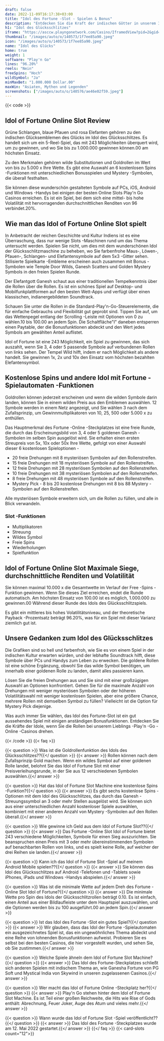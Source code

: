 ```yaml
---
draft: false
date: 2022-11-09T16:17:38+03:00
title: "Idol des Fortune -Slot - Spielen & Bonus"
description: "Entdecken Sie die Kraft der indischen Götter in unserem Idol of Fortune Slot Review. Wir sehen uns das Gameplay, die Funktionen und das Spielen mit dem besten Casino -Bonus an."
h1: "Idol des Glücksschlitzes"
iframe: "https://asccw.playngonetwork.com/Casino/IframedView?pid=2&gid=idoloffortune&lang=en_US&practice=1&channel=desktop&div=flashobject&width=100%25&height=100%25&user=&password=&ctx=&demo=2&brand=&lobby=&rccurrentsessiontime=0&rcintervaltime=0&rcaccounthistoryurl=&rccontinueurl=&rcexiturl=&rchistoryurlmode=&autoplaylimits=0&autoplayreset=0&callback=flashCallback&rcmga=&resourcelevel=0&hasjackpots=False&country=&pauseplay=&playlimit=&selftest=&sessiontime=&coreweburl=https://asccw.playngonetwork.com/&showpoweredby=True"
thumbnail: "/images/auto/o/140573/1f7ee85a90.jpeg"
icon: "/images/auto/o/140573/1f7ee85a90.jpeg"
name: "Idol des Glücks"
home: true
weight: 1
software: "Play'n Go"
lines: "96.20%"
reels: "Nein"
freeSpins: "Hoch"
wildSymbol: "Ja"
minMaxBet: "1.000.000 Dollar.00"
maxWin: "Asiaten, Mythen und Legenden"
screenshots: ["/images/auto/o/140576/ae46e02f59.jpeg"]
---
```


{{< code >}}<h2>Idol of Fortune Online Slot Review</h2><p>Grüne Schlangen, blaue Pfauen und rosa Elefanten gehören zu den indischen Glücksemblemen des Glücks im Idol des Glücksschlitzes. Es handelt sich um ein 5-Reel-Spiel, das mit 243 Möglichkeiten überquert wird, um zu gewinnen, und wo Sie bis zu 1.000.000 gewinnen können.00 am höchsten Einsatz.</p><p>Zu den Merkmalen gehören wilde Substitutionen und Goldrollen im Wert von bis zu 5.000 x Ihre Wette. Es gibt eine Auswahl an 6 kostenlosen Spins -Funktionen mit unterschiedlichen Bonusspielen und Mystery -Symbolen, die überall festhalten.</p><p>Sie können diese wunderschön gestalteten Symbole auf PCs, iOS, Android und Windows -Handys bei einigen der besten Online Slots Play'n Go Casinos erreichen. Es ist ein Spiel, bei dem sich eine mittel- bis hohe Volatilität mit hervorragenden durchschnittlichen Renditen von 96 verbindet.20%.</p><h2>Wie man das Idol of Fortune Online Slot spielt</h2><p>In Anbetracht der reichen Geschichte und Kultur Indiens ist es eine Überraschung, dass nur wenige Slots -Maschinen rund um das Thema untersucht werden. Spielen Sie nicht, um dies mit dem wunderschönen Idol der Glücksschlitzmaschine zu beheben, wo Sie farbenfrohe Maus-, Löwen-, Pfauen-, Schlangen- und Elefantensymbole auf dem 5x3 -Gitter sehen. Stilisierte Spielkarte -Embleme erscheinen auch zusammen mit Bonus -Symbolen wie Temple Door Wilds, Ganesh Scatters und Golden Mystery Symbols in den freien Spielen Runde.</p><p>Der Elefantgott Ganesh schaut aus einer traditionellen Tempelkenntnis über die Rollen über die Rollen. Es ist ein schönes Spiel auf Desktop- und Mobilfunkplattformen auf den besten Wett-Apps und verfügt über einen klassischen, indianergebildeten Soundtrack.</p><p>Schauen Sie unter die Rollen in die Standard-Play'n-Go-Steuerelemente, die für einfache Gebrauchs und Flexibilität gut geprobt sind. Tippen Sie auf, um das Wettenpegel entlang der Scrolling -Leiste mit Optionen von 0 zu wählen.10 bis 100.00 an jedem Spin. Die Schaltfläche"I" daneben entsperren einen Paytable, der die Bonusfunktionen abdeckt und den Wert jedes Symbols am gewählten Anteil auflistet.</p><p>Idol of Fortune ist eine 243 Möglichkeit, ein Spiel zu gewinnen, das sich auszahlt, wenn Sie 3, 4 oder 5 passende Symbole auf verbundenen Rollen von links sehen. Der Tempel Wild hilft, indem er nach Möglichkeit als andere handelt. Sie gewinnen 1x, 2x und 10x den Einsatz vom höchsten bezahlten Elefantensymbol.</p><h2>Kostenlose Spins und andere Idol mit Fortune -Spielautomaten -Funktionen</h2><p>Goldrollen können jederzeit erscheinen und wenn die wilden Symbole darin landen, können Sie in einem wilden Preis aus den Emblemen auswählen. 12 Symbole werden in einem Netz angezeigt, und Sie wählen 3 nach dem Zufallsprinzip, um Gewinnmultiplikatoren von 10, 25, 500 oder 5.000 x zu enthüllen.</p><p>Das Hauptmerkmal des Fortune -Online -Steckplatzes ist eine freie Runde, die durch das Erscheinungsbild von 3, 4 oder 5 goldenen Ganesh -Symbolen im selben Spin ausgelöst wird. Sie erhalten einen ersten Streupreis von 5x, 10x oder 50x Ihre Wette, gefolgt von einer Auswahl dieser 6 kostenlosen Spieloptionen -</p><ul><li>20 freie Drehungen mit 8 mysteriösen Symbolen auf den Rollenstreifen.</li><li>15 freie Drehungen mit 18 mysteriösen Symbole auf den Rollenstreifen.</li><li>12 freie Drehungen mit 28 mysteriösen Symbolen auf den Rollenstreifen.</li><li>10 freie Drehungen mit 38 mysteriösen Symbolen auf den Rollenstreifen.</li><li>8 freie Drehungen mit 48 mysteriösen Symbole auf den Rollenstreifen.</li><li>Mystery Pick - 8 bis 20 kostenlose Drehungen mit 8 bis 88 Mystery -Symbolen auf den Rollenstreifen.</li></ul><p>Alle mysteriösen Symbole erweitern sich, um die Rollen zu füllen, und alle in Blick verwandeln.</p><h3>
Slot -Funktionen</h3><ul>
<li></span>
Multiplikatoren</li>
<li></span>
Streuung</li>
<li></span>
Wildes Symbol</li>
<li></span>
Freie Spins</li>
<li></span>
Wiederholungen</li>
<li></span>
Spielfunktion</li></ul><h2>Idol of Fortune Online Slot Maximale Siege, durchschnittliche Renditen und Volatilität</h2><p>Sie können maximal 10.000 x die Gesamtwette im Verlauf der Free -Spins -Funktion gewinnen. Wenn Sie dieses Ziel erreichen, endet die Runde automatisch. Am höchsten Einsatz von 100.00 ist es möglich, 1.000.000 zu gewinnen.00 Während dieser Runde des Idols des Glücksschlitzspiels.</p><p>Es gibt ein mittleres bis hohes Volatilitätsniveau, und der theoretische Payback -Prozentsatz beträgt 96.20%, was für ein Spiel mit dieser Varianz ziemlich gut ist.</p><h2>Unsere Gedanken zum Idol des Glücksschlitzes</h2><p>Die Grafiken sind so hell und farbenfroh, wie Sie es von einem Spiel in der indischen Kultur erwarten würden, und der lebhafte Soundtrack hilft, diese Symbole über PCs und Handys zum Leben zu erwecken. Die goldene Rollen ist eine schöne Ergänzung, obwohl Sie das wilde Symbol benötigen, um innerhalb einer goldenen Rolle zu landen, damit alles passieren kann.</p><p>Lösen Sie die freien Drehungen aus und Sie sind mit einer großzügigen Auswahl an Optionen konfrontiert. Gehen Sie für die maximale Anzahl von Drehungen mit weniger mysteriösen Symbolen oder der höheren Volatilitätswahl mit weniger kostenlosen Spielen, aber eine größere Chance, mehrere Rollen mit demselben Symbol zu füllen? Vielleicht ist die Option für Mystery Pick diejenige.</p><p>Was auch immer Sie wählen, das Idol des Fortune-Slot ist ein gut aussehendes Spiel mit einigen anständigen Bonusfunktionen. Entdecken Sie die Kräfte der Idole, wenn Sie die Rollen bei unserem Lieblings -Play'n -Go -Online -Casinos drehen.</p>
{{< /code >}}
{{< faq >}}

{{< question >}} Was ist die Goldrollenfunktion des Idols des Glücksschlitzes??{{</ question >}}
{{< answer >}} Rollen können nach dem Zufallsprinzip Gold machen. Wenn ein wildes Symbol auf einer goldenen Rolle landet, belohnt Sie das Idol of Fortune Slot mit einer Preisverleihungsrunde, in der Sie aus 12 verschiedenen Symbolen auswählen.{{</ answer >}}

{{< question >}} Hat das Idol of Fortune Slot Machine eine kostenlose Spins -Funktion?{{</ question >}}
{{< answer >}} Es gibt sechs kostenlose Spins -Optionen mit dem Idol des Glücksschlitzes, das durch das Ganesh -Streuungssymbol an 3 oder mehr Stellen ausgelöst wird. Sie können sich aus einer unterschiedlichen Anzahl kostenloser Spiele auswählen, kombiniert mit einer anderen Anzahl von Mystery -Symbolen auf den Rollen überall.{{</ answer >}}

{{< question >}} Wie gewinne ich Geld aus dem Idol of Fortune Slot??{{</ question >}}
{{< answer >}} Das Fortune -Online Slot Idol of Fortune bietet 243 verschiedene Möglichkeiten, Symbole für einen Sieg auszurichten. Sie beanspruchen einen Preis mit 3 oder mehr übereinstimmenden Symbolen auf benachbarten Rollen von links, und es spielt keine Rolle, auf welcher der drei Reihen sie landen.{{</ answer >}}

{{< question >}} Kann ich das Idol of Fortune Slot -Spiel auf meinem Android Mobile spielen??{{</ question >}}
{{< answer >}} Sie können das Idol des Glücksschlitzes auf Android -Telefonen und -Tablets sowie iPhones, iPads und Windows -Handys abspielen.{{</ answer >}}

{{< question >}} Was ist die minimale Wette auf jedem Dreh des Fortune -Online Slot Idol of Fortune?{{</ question >}}
{{< answer >}} Die minimale Wette pro Spin des Idols der Glücksschlitzrollen beträgt 0.10. Es ist einfach, einen Anteil aus einer Bildlaufleiste unter dem Hauptspiel auszuwählen, und die Optionen werden bis zu 100 ausgeführt.00 an jedem Spin.{{</ answer >}}

{{< question >}} Ist das Idol des Fortune -Slot ein gutes Spiel?{{</ question >}}
{{< answer >}} Wir glauben, dass das Idol der Fortune -Spielautomaten ein ausgezeichnetes Spiel ist, das ein ungewöhnliches Thema abdeckt und eine Reihe von lohnenden Bonusfunktionen aufweist. Probieren Sie es selbst bei den besten Casinos, die hier vorgestellt wurden, und sehen Sie, ob Sie zustimmen.{{</ answer >}}

{{< question >}} Welche Spiele ähneln dem Idol of Fortune Slot Machine?{{</ question >}}
{{< answer >}} Das Idol des Fortune-Steckplatzes schließt sich anderen Spielen mit indischem Thema an, wie Ganesha Fortune von PG Soft und Mystical India von Skywind in unseren zugelassenen Casinos.{{</ answer >}}

{{< question >}} Wer macht das Idol of Fortune Online -Steckplatz her?{{</ question >}}
{{< answer >}} Play'n Go stehen hinter dem Idol of Fortune Slot Machine. Es ist Teil einer großen Reichweite, die Hits wie Rise of Gods enthält: Abrechnung, Feuer Joker, Auge des Atum und vieles mehr.{{</ answer >}}

{{< question >}} Wann wurde das Idol of Fortune Slot -Spiel veröffentlicht??{{</ question >}}
{{< answer >}} Das Idol des Fortune -Steckplatzes wurde am 12. Mai 2022 gestartet.{{</ answer >}}
{{</ faq >}}
{{< card-slots count="12">}}